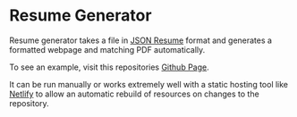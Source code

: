 # Resume Generator

Resume generator takes a file in [JSON Resume](https://jsonresume.org/) format and generates a formatted webpage and matching PDF automatically.

To see an example, visit this repositories [Github Page](https://gristleism.github.io/resume-generator/).

It can be run manually or works extremely well with a static hosting tool like [Netlify](https://www.netlify.com/) to allow an automatic rebuild of resources on changes to the repository.
